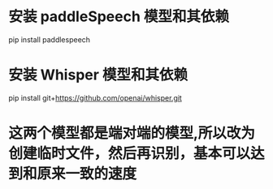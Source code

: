 # 安装 paddleSpeech 模型和其依赖
pip install paddlespeech

# 安装 Whisper 模型和其依赖
pip install git+https://github.com/openai/whisper.git

# 这两个模型都是端对端的模型,所以改为创建临时文件，然后再识别，基本可以达到和原来一致的速度

